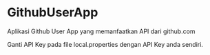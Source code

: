 # GithubUserApp
Aplikasi Github User App yang memanfaatkan API dari github.com


Ganti API Key pada file local.properties dengan API Key anda sendiri.
